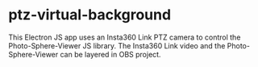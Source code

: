 # ptz-virtual-background
This Electron JS app uses an Insta360 Link PTZ camera to control the Photo-Sphere-Viewer JS library.  The Insta360 Link video and the Photo-Sphere-Viewer can be layered in OBS project. 
